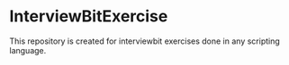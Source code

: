 # InterviewBitExercise
This repository is created for interviewbit exercises done in any scripting language.

